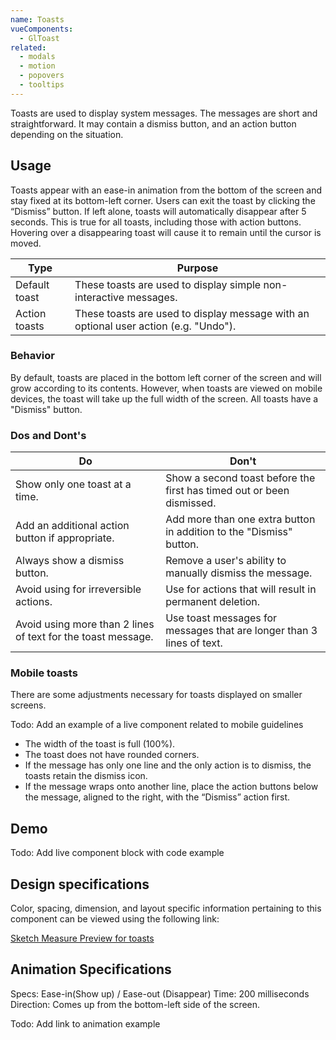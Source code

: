 ```yaml
---
name: Toasts
vueComponents: 
  - GlToast
related: 
  - modals
  - motion
  - popovers
  - tooltips
---
```


Toasts are used to display system messages. The messages are short and straightforward. It may contain a dismiss button, and an action button depending on the situation.

## Usage

Toasts appear with an ease-in animation from the bottom of the screen and stay fixed at its bottom-left corner. Users can exit the toast by clicking the “Dismiss” button. If left alone, toasts will automatically disappear after 5 seconds. This is true for all toasts, including those with action buttons. Hovering over a disappearing toast will cause it to remain until the cursor is moved.

|Type|Purpose|
|--- |--- |
|Default toast|These toasts are used to display simple non-interactive messages.|
|Action toasts|These toasts are used to display message with an optional user action (e.g. "Undo").|


### Behavior

By default, toasts are placed in the bottom left corner of the screen and will grow according to its contents. However, when toasts are viewed on mobile devices, the toast will take up the full width of the screen. All toasts have a "Dismiss" button.

### Dos and Dont's

|Do|Don't|
|--- |--- |
|Show only one toast at a time.|Show a second toast before the first has timed out or been dismissed.|
|Add an additional action button if appropriate.|Add more than one extra button in addition to the "Dismiss" button.|
|Always show a dismiss button.|Remove a user's ability to manually dismiss the message.|
|Avoid using for irreversible actions.|Use for actions that will result in permanent deletion.|
|Avoid using more than 2 lines of text for the toast message.|Use toast messages for messages that are longer than 3 lines of text.|

### Mobile toasts

There are some adjustments necessary for toasts displayed on smaller screens.

Todo: Add an example of a live component related to mobile guidelines

*   The width of the toast is full (100%).
*   The toast does not have rounded corners.
*   If the message has only one line and the only action is to dismiss, the toasts retain the dismiss icon.
*   If the message wraps onto another line, place the action buttons below the message, aligned to the right, with the “Dismiss” action first.

## Demo

Todo: Add live component block with code example

## Design specifications

Color, spacing, dimension, and layout specific information pertaining to this component can be viewed using the following link:

[Sketch Measure Preview for toasts](https://gitlab-org.gitlab.io/gitlab-design/hosted/design-gitlab-specs/toasts-spec-previews/)

## Animation Specifications

Specs: Ease-in(Show up) / Ease-out (Disappear) Time: 200 milliseconds Direction: Comes up from the bottom-left side of the screen.

Todo: Add link to animation example
